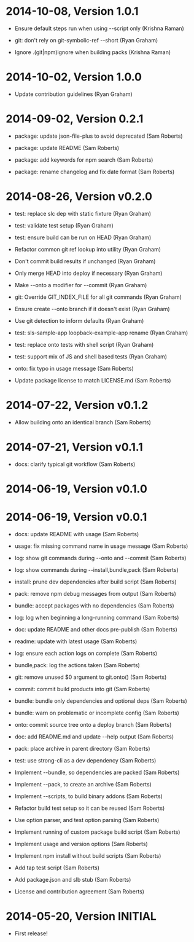 2014-10-08, Version 1.0.1
===========================

 * Ensure default steps run when using --script only (Krishna Raman)

 * git: don't rely on git-symbolic-ref --short (Ryan Graham)

 * Ignore .(git|npm)ignore when building packs (Krishna Raman)


2014-10-02, Version 1.0.0
=========================

 * Update contribution guidelines (Ryan Graham)


2014-09-02, Version 0.2.1
=========================

 * package: update json-file-plus to avoid deprecated (Sam Roberts)

 * package: update README (Sam Roberts)

 * package: add keywords for npm search (Sam Roberts)

 * package: rename changelog and fix date format (Sam Roberts)


2014-08-26, Version v0.2.0
==========================

 * test: replace slc dep with static fixture (Ryan Graham)

 * test: validate test setup (Ryan Graham)

 * test: ensure build can be run on HEAD (Ryan Graham)

 * Refactor common git ref lookup into utility (Ryan Graham)

 * Don't commit build results if unchanged (Ryan Graham)

 * Only merge HEAD into deploy if necessary (Ryan Graham)

 * Make --onto a modifier for --commit (Ryan Graham)

 * git: Override GIT_INDEX_FILE for all git commands (Ryan Graham)

 * Ensure create --onto branch if it doesn't exist (Ryan Graham)

 * Use git detection to inform defaults (Ryan Graham)

 * test: sls-sample-app loopback-example-app rename (Ryan Graham)

 * test: replace onto tests with shell script (Ryan Graham)

 * test: support mix of JS and shell based tests (Ryan Graham)

 * onto: fix typo in usage message (Sam Roberts)

 * Update package license to match LICENSE.md (Sam Roberts)


2014-07-22, Version v0.1.2
==========================

 * Allow building onto an identical branch (Sam Roberts)


2014-07-21, Version v0.1.1
==========================

 * docs: clarify typical git workflow (Sam Roberts)


2014-06-19, Version v0.1.0
==========================



2014-06-19, Version v0.0.1
==========================

 * docs: update README with usage (Sam Roberts)

 * usage: fix missing command name in usage message (Sam Roberts)

 * log: show git commands during --onto and --commit (Sam Roberts)

 * log: show commands during --install,bundle,pack (Sam Roberts)

 * install: prune dev dependencies after build script (Sam Roberts)

 * pack: remove npm debug messages from output (Sam Roberts)

 * bundle: accept packages with no dependencies (Sam Roberts)

 * log: log when beginning a long-running command (Sam Roberts)

 * doc: update README and other docs pre-publish (Sam Roberts)

 * readme: update with latest usage (Sam Roberts)

 * log: ensure each action logs on complete (Sam Roberts)

 * bundle,pack: log the actions taken (Sam Roberts)

 * git: remove unused $0 argument to git.onto() (Sam Roberts)

 * commit: commit build products into git (Sam Roberts)

 * bundle: bundle only dependencies and optional deps (Sam Roberts)

 * bundle: warn on problematic or incomplete config (Sam Roberts)

 * onto: commit source tree onto a deploy branch (Sam Roberts)

 * doc: add README.md and update --help output (Sam Roberts)

 * pack: place archive in parent directory (Sam Roberts)

 * test: use strong-cli as a dev dependency (Sam Roberts)

 * Implement --bundle, so dependencies are packed (Sam Roberts)

 * Implement --pack, to create an archive (Sam Roberts)

 * Implement --scripts, to build binary addons (Sam Roberts)

 * Refactor build test setup so it can be reused (Sam Roberts)

 * Use option parser, and test option parsing (Sam Roberts)

 * Implement running of custom package build script (Sam Roberts)

 * Implement usage and version options (Sam Roberts)

 * Implement npm install without build scripts (Sam Roberts)

 * Add tap test script (Sam Roberts)

 * Add package.json and slb stub (Sam Roberts)

 * License and contribution agreement (Sam Roberts)


2014-05-20, Version INITIAL
===========================

 * First release!
